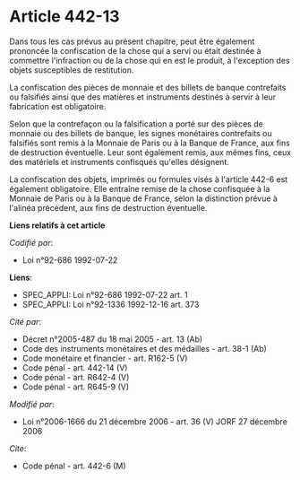 # Article 442-13

Dans tous les cas prévus au présent chapitre, peut être également prononcée la confiscation de la chose qui a servi ou était
destinée à commettre l'infraction ou de la chose qui en est le produit, à l'exception des objets susceptibles de restitution.

La confiscation des pièces de monnaie et des billets de banque contrefaits ou falsifiés ainsi que des matières et instruments
destinés à servir à leur fabrication est obligatoire.

Selon que la contrefaçon ou la falsification a porté sur des pièces de monnaie ou des billets de banque, les signes
monétaires contrefaits ou falsifiés sont remis à la Monnaie de Paris ou à la Banque de France, aux fins de destruction
éventuelle. Leur sont également remis, aux mêmes fins, ceux des matériels et instruments confisqués qu'elles désignent.

La confiscation des objets, imprimés ou formules visés à l'article 442-6 est également obligatoire. Elle entraîne remise de
la chose confisquée à la Monnaie de Paris ou à la Banque de France, selon la distinction prévue à l'alinéa précédent, aux
fins de destruction éventuelle.

**Liens relatifs à cet article**

_Codifié par_:

  - Loi n°92-686 1992-07-22

**Liens**:

  - SPEC_APPLI: Loi n°92-686 1992-07-22 art. 1
  - SPEC_APPLI: Loi n°92-1336 1992-12-16 art. 373

_Cité par_:

  - Décret n°2005-487 du 18 mai 2005 - art. 13 (Ab)
  - Code des instruments monétaires et des médailles - art. 38-1 (Ab)
  - Code monétaire et financier - art. R162-5 (V)
  - Code pénal - art. 442-14 (V)
  - Code pénal - art. R642-4 (V)
  - Code pénal - art. R645-9 (V)

_Modifié par_:

  - Loi n°2006-1666 du 21 décembre 2006 - art. 36 (V) JORF 27 décembre 2006

_Cite_:

  - Code pénal - art. 442-6 (M)
